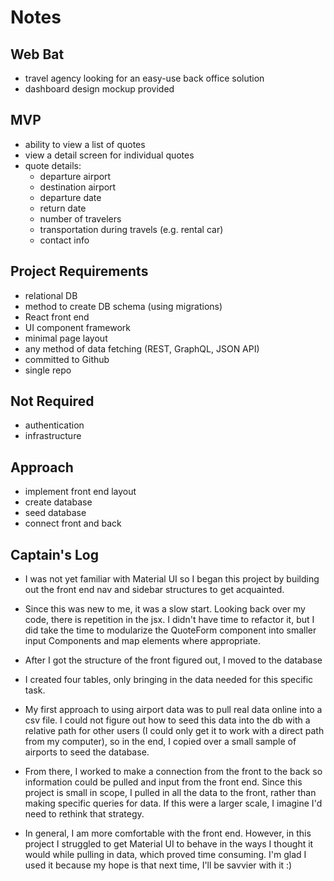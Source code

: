 # Notes

## Web Bat

- travel agency looking for an easy-use back office solution
- dashboard design mockup provided

## MVP

- ability to view a list of quotes
- view a detail screen for individual quotes
- quote details:
  - departure airport
  - destination airport
  - departure date
  - return date
  - number of travelers
  - transportation during travels (e.g. rental car)
  - contact info

## Project Requirements

- relational DB
- method to create DB schema (using migrations)
- React front end
- UI component framework
- minimal page layout
- any method of data fetching (REST, GraphQL, JSON API)
- committed to Github
- single repo

## Not Required

- authentication
- infrastructure

## Approach

- implement front end layout
- create database
- seed database
- connect front and back

## Captain's Log

- I was not yet familiar with Material UI so I began this project by building out the front end nav and sidebar structures to get acquainted.

- Since this was new to me, it was a slow start. Looking back over my code, there is repetition in the jsx. I didn't have time to refactor it, but I did take the time to modularize the QuoteForm component into smaller input Components and map elements where appropriate.

- After I got the structure of the front figured out, I moved to the database

- I created four tables, only bringing in the data needed for this specific task.

- My first approach to using airport data was to pull real data online into a csv file. I could not figure out how to seed this data into the db with a relative path for other users (I could only get it to work with a direct path from my computer), so in the end, I copied over a small sample of airports to seed the database.

- From there, I worked to make a connection from the front to the back so information could be pulled and input from the front end. Since this project is small in scope, I pulled in all the data to the front, rather than making specific queries for data. If this were a larger scale, I imagine I'd need to rethink that strategy.

- In general, I am more comfortable with the front end. However, in this project I struggled to get Material UI to behave in the ways I thought it would while pulling in data, which proved time consuming. I'm glad I used it because my hope is that next time, I'll be savvier with it :)
